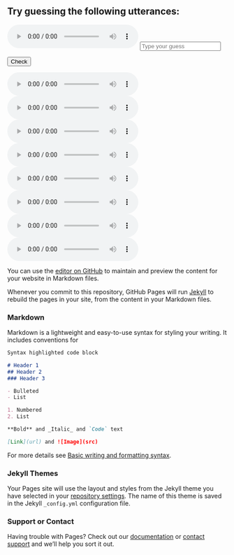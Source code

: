 ## Try guessing the following utterances:

<audio controls>
  <source src="https://github.com/sqrk/GITEX/blob/main/advice.wav?raw=true">
</audio>

<input placeholder = "Type your guess"  id = "advice" />

<button onclick="onButtonClick('advice')">Check</button>

<audio controls>
  <source src="https://github.com/sqrk/GITEX/blob/main/adapt.wav?raw=true">
</audio>

<audio controls>
  <source src="https://github.com/sqrk/GITEX/blob/main/control.wav?raw=true">
</audio>

<audio controls>
  <source src="https://github.com/sqrk/GITEX/blob/main/legislature.wav?raw=true">
</audio>

<audio controls>
  <source src="https://github.com/sqrk/GITEX/blob/main/multiflora.wav?raw=true">
</audio>

<audio controls>
  <source src="https://github.com/sqrk/GITEX/blob/main/other.wav?raw=true">
</audio>

<audio controls>
  <source src="https://github.com/sqrk/GITEX/blob/main/psychological.wav?raw=true">
</audio>

<audio controls>
  <source src="https://github.com/sqrk/GITEX/blob/main/six.wav?raw=true">
</audio>

<audio controls>
  <source src="https://github.com/sqrk/GITEX/blob/main/tango.wav?raw=true">
</audio>

You can use the [editor on GitHub](https://github.com/sqrk/Content-Accent-Disentanglement/edit/gh-pages/index.md) to maintain and preview the content for your website in Markdown files.

Whenever you commit to this repository, GitHub Pages will run [Jekyll](https://jekyllrb.com/) to rebuild the pages in your site, from the content in your Markdown files.

### Markdown

Markdown is a lightweight and easy-to-use syntax for styling your writing. It includes conventions for

```markdown
Syntax highlighted code block

# Header 1
## Header 2
### Header 3

- Bulleted
- List

1. Numbered
2. List

**Bold** and _Italic_ and `Code` text

[Link](url) and ![Image](src)
```

For more details see [Basic writing and formatting syntax](https://docs.github.com/en/github/writing-on-github/getting-started-with-writing-and-formatting-on-github/basic-writing-and-formatting-syntax).

### Jekyll Themes

Your Pages site will use the layout and styles from the Jekyll theme you have selected in your [repository settings](https://github.com/sqrk/Content-Accent-Disentanglement/settings/pages). The name of this theme is saved in the Jekyll `_config.yml` configuration file.

### Support or Contact

Having trouble with Pages? Check out our [documentation](https://docs.github.com/categories/github-pages-basics/) or [contact support](https://support.github.com/contact) and we’ll help you sort it out.

<script>
  function onButtonClick(word) {
    alert(word)
    
  }
</script>


<!-- var input=document.getElementById(word).value; 
    if input.equals(word) {
      alert('true', word);
    } else {
      alert(word)
    } -->
